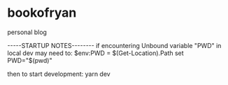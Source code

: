 # bookofryan
personal blog

-----STARTUP NOTES--------
if encountering Unbound variable "PWD" in local dev may need to:
$env:PWD = $(Get-Location).Path
set PWD="$(pwd)"

then to start development: yarn dev